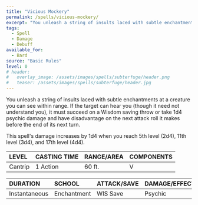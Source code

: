 ```yaml
---
title: "Vicious Mockery"
permalink: /spells/vicious-mockery/
excerpt: "You unleash a string of insults laced with subtle enchantments at a creature you can see within range."
tags:
  - Spell
  - Damage
  - Debuff
available_for:
  - Bard
source: "Basic Rules"
level: 0
# header:
#   overlay_image: /assets/images/spells/subterfuge/header.png
#   teaser: /assets/images/spells/subterfuge/header.jpg
---
```


You unleash a string of insults laced with subtle enchantments at a creature you can see within range. If the target can hear you (though it need not understand you), it must succeed on a Wisdom saving throw or take 1d4 psychic damage and have disadvantage on the next attack roll it makes before the end of its next turn.

This spell's damage increases by 1d4 when you reach 5th level (2d4), 11th level (3d4), and 17th level (4d4).

| LEVEL          | CASTING TIME   | RANGE/AREA     | COMPONENTS     |
| :------------- | :------------- | :------------- | :------------- |
| Cantrip        | 1 Action       | 60 ft.         | V              |

| DURATION       | SCHOOL         | ATTACK/SAVE    | DAMAGE/EFFECT  |
| :------------- | :------------- | :------------- | :------------- |
| Instantaneous  | Enchantment    | WIS Save       | Psychic        |
